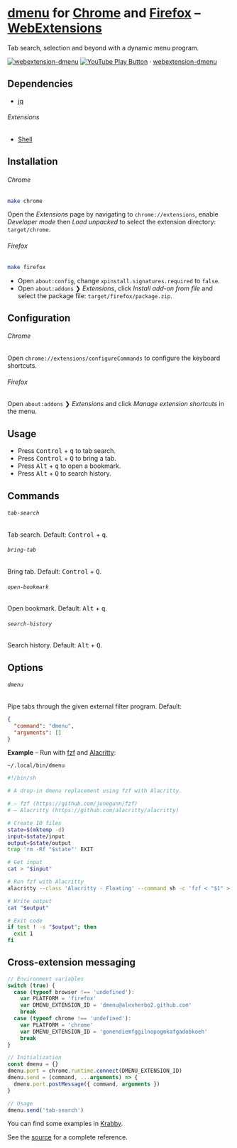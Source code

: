 # [dmenu] for [Chrome] and [Firefox] – [WebExtensions]

[dmenu]: https://tools.suckless.org/dmenu/
[Chrome]: https://google.com/chrome/
[Firefox]: https://mozilla.org/firefox/
[WebExtensions]: https://developer.mozilla.org/en-US/docs/Mozilla/Add-ons/WebExtensions

<img src="https://github.com/FortAwesome/Font-Awesome/raw/master/svgs/solid/window-restore.svg" height="16" align="right">

Tab search, selection and beyond with a dynamic menu program.

[![webextension-dmenu](https://img.youtube.com/vi_webp/tgrmss3u2aE/maxresdefault.webp)](https://youtube.com/playlist?list=PLdr-HcjEDx_nLeC2_aQwpTQrWZ1un1nAZ "YouTube – webextension-dmenu")
[![YouTube Play Button](https://www.iconfinder.com/icons/317714/download/png/16)](https://youtube.com/playlist?list=PLdr-HcjEDx_nLeC2_aQwpTQrWZ1un1nAZ) · [webextension-dmenu](https://youtube.com/playlist?list=PLdr-HcjEDx_nLeC2_aQwpTQrWZ1un1nAZ)

## Dependencies

- [jq]

[jq]: https://stedolan.github.io/jq/

###### Extensions

- [Shell]

[Shell]: https://github.com/alexherbo2/webextension-shell

## Installation

###### Chrome

``` sh
make chrome
```

Open the _Extensions_ page by navigating to `chrome://extensions`, enable _Developer mode_ then _Load unpacked_ to select the extension directory: `target/chrome`.

###### Firefox

``` sh
make firefox
```

- Open `about:config`, change `xpinstall.signatures.required` to `false`.
- Open `about:addons` ❯ _Extensions_, click _Install add-on from file_ and select the package file: `target/firefox/package.zip`.

## Configuration

###### Chrome

Open `chrome://extensions/configureCommands` to configure the keyboard shortcuts.

###### Firefox

Open `about:addons` ❯ _Extensions_ and click _Manage extension shortcuts_ in the menu.

## Usage

- Press <kbd>Control</kbd> + <kbd>q</kbd> to tab search.
- Press <kbd>Control</kbd> + <kbd>Q</kbd> to bring a tab.
- Press <kbd>Alt</kbd> + <kbd>q</kbd> to open a bookmark.
- Press <kbd>Alt</kbd> + <kbd>Q</kbd> to search history.

## Commands

###### `tab-search`

Tab search.
Default: <kbd>Control</kbd> + <kbd>q</kbd>.

###### `bring-tab`

Bring tab.
Default: <kbd>Control</kbd> + <kbd>Q</kbd>.

###### `open-bookmark`

Open bookmark.
Default: <kbd>Alt</kbd> + <kbd>q</kbd>.

###### `search-history`

Search history.
Default: <kbd>Alt</kbd> + <kbd>Q</kbd>.

## Options

###### `dmenu`

Pipe tabs through the given external filter program.
Default:

``` json
{
  "command": "dmenu",
  "arguments": []
}
```

**Example** – Run with [fzf] and [Alacritty]:

`~/.local/bin/dmenu`

``` sh
#!/bin/sh

# A drop-in dmenu replacement using fzf with Alacritty.

# – fzf (https://github.com/junegunn/fzf)
# – Alacritty (https://github.com/alacritty/alacritty)

# Create IO files
state=$(mktemp -d)
input=$state/input
output=$state/output
trap 'rm -Rf "$state"' EXIT

# Get input
cat > "$input"

# Run fzf with Alacritty
alacritty --class 'Alacritty · Floating' --command sh -c 'fzf < "$1" > "$2"' -- "$input" "$output"

# Write output
cat "$output"

# Exit code
if test ! -s "$output"; then
  exit 1
fi
```

[fzf]: https://github.com/junegunn/fzf
[Alacritty]: https://github.com/alacritty/alacritty

## Cross-extension messaging

``` javascript
// Environment variables
switch (true) {
  case (typeof browser !== 'undefined'):
    var PLATFORM = 'firefox'
    var DMENU_EXTENSION_ID = 'dmenu@alexherbo2.github.com'
    break
  case (typeof chrome !== 'undefined'):
    var PLATFORM = 'chrome'
    var DMENU_EXTENSION_ID = 'gonendiemfggilnopogmkafgadobkoeh'
    break
}

// Initialization
const dmenu = {}
dmenu.port = chrome.runtime.connect(DMENU_EXTENSION_ID)
dmenu.send = (command, ...arguments) => {
  dmenu.port.postMessage({ command, arguments })
}

// Usage
dmenu.send('tab-search')
```

You can find some examples in [Krabby].

[Krabby]: https://krabby.netlify.app

See the [source](src) for a complete reference.
